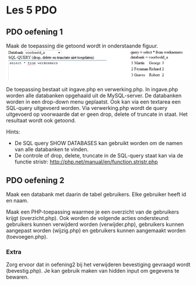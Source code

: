 # Les 5 PDO

## PDO oefening 1
Maak de toepassing die getoond wordt in onderstaande figuur.  
![oefening 1](img-oef1.png)

De toepassing bestaat uit ingave.php en verwerking.php. 
In ingave.php worden alle databanken opgehaald uit de MySQL-server. 
De databanken worden in een drop-down menu geplaatst. 
Ook kan via een textarea een SQL-query uitgevoerd worden. 
Via verwerking.php wordt de query uitgevoerd op voorwaarde dat er geen drop, delete of truncate in staat. 
Het resultaat wordt ook getoond.

Hints:
* De SQL query  SHOW DATABASES kan gebruikt worden om de namen van alle databanken te vinden.
* De controle of drop, delete, truncate in de SQL-query staat kan via de functie stristr:
  http://php.net/manual/en/function.stristr.php

## PDO oefening 2
Maak een databank met daarin de tabel gebruikers.  Elke gebruiker heeft id en naam.

Maak een PHP-toepassing waarmee je een overzicht van de gebruikers krijgt (overzicht.php).  Ook worden de volgende acties ondersteund: gebruikers kunnen verwijderd worden (verwijder.php), gebruikers kunnen aangepast worden (wijzig.php) en gebruikers kunnen aangemaakt worden (toevoegen.php).


### Extra
Zorg ervoor dat in oefening2 bij het verwijderen bevestiging gevraagd wordt (bevestig.php).  Je kan gebruik maken van hidden input om gegevens te bewaren.
